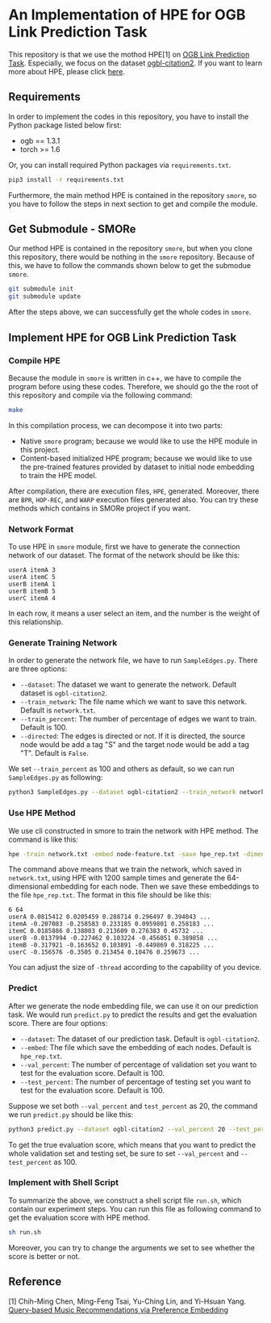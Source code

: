 # An Implementation of HPE for OGB Link Prediction Task
This repository is that we use the mothod HPE[1] on [OGB Link Prediction Task](https://ogb.stanford.edu/docs/leader_linkprop/). Especially, we focus on the dataset [ogbl-citation2](https://ogb.stanford.edu/docs/linkprop/#ogbl-citation2). If you want to learn more about HPE, please click [here](https://github.com/cnclabs/smore).


## Requirements

In order to implement the codes in this repository, you have to install the Python package listed below first:

- ogb == 1.3.1
- torch >= 1.6

Or, you can install required Python packages via `requirements.txt`.

```bash
pip3 install -r requirements.txt
```

Furthermore, the main method HPE is contained in the repository `smore`, so you have to follow the steps in next section to get and compile the module.


## Get Submodule - SMORe

Our method HPE is contained in the repository `smore`, but when you clone this repository, there would be nothing in the `smore` repository. Because of this, we have to follow the commands shown below to get the submodue `smore`.

```bash
git submodule init
git submodule update
```

After the steps above, we can successfully get the whole codes in `smore`.


## Implement HPE for OGB Link Prediction Task

### Compile HPE
Because the module in `smore` is written in c++, we have to compile the program before using these codes. Therefore, we should go the the root of this repository and compile via the following command:

```bash
make
```

In this compilation process, we can decompose it into two parts:

- Native `smore` program; because we would like to use the HPE module in this project.
- Content-based initialized HPE program; because we would like to use the pre-trained features provided by dataset to initial node embedding to train the HPE model.

After compilation, there are execution files, `HPE`, generated. Moreover, there are `BPR`, `HOP-REC`, and `WARP` execution files generated also. You can try these methods which contains in SMORe project if you want.

### Network Format
To use HPE in `smore` module, first we have to generate the connection network of our dataset. The format of the network should be like this:

```
userA itemA 3
userA itemC 5
userB itemA 1
userB itemB 5
userC itemA 4
```

In each row, it means a user select an item, and the number is the weight of this relationship.

### Generate Training Network
In order to generate the network file, we have to run `SampleEdges.py`. There are three options:

- `--dataset`: The dataset we want to generate the network. Default dataset is `ogbl-citation2`.
- `--train_network`: The file name which we want to save this network. Default is `network.txt`.
- `--train_percent`: The number of percentage of edges we want to train. Default is 100.
- `--directed`: The edges is directed or not. If it is directed, the source node would be add a tag "S" and the target node would be add a tag "T". Default is `False`.

We set `--train_percent` as 100 and others as default, so we can run `SampleEdges.py` as following:

```bash
python3 SampleEdges.py --dataset ogbl-citation2 --train_network network.txt --train_percent 100
```

### Use HPE Method
We use cli constructed in smore to train the network with HPE method. The command is like this:

```bash
hpe -train network.txt -embed node-feature.txt -save hpe_rep.txt -dimensions 64 -undirected 0 -sample_times 1200 -walk_steps 5 -threads 8
```

The command above means that we train the network, which saved in `network.txt`, using HPE with 1200 sample times  and generate the 64-dimensional embedding for each node. Then we save these embeddings to the file `hpe_rep.txt`. The format in this file should be like this:

```
6 64
userA 0.0815412 0.0205459 0.288714 0.296497 0.394043 ...
itemA -0.207083 -0.258583 0.233185 0.0959801 0.258183 ...
itemC 0.0185886 0.138003 0.213609 0.276383 0.45732 ...
userB -0.0137994 -0.227462 0.103224 -0.456051 0.389858 ...
itemB -0.317921 -0.163652 0.103891 -0.449869 0.318225 ...
userC -0.156576 -0.3505 0.213454 0.10476 0.259673 ...
```

You can adjust the size of `-thread` according to the capability of you device.

### Predict
After we generate the node embedding file, we can use it on our prediction task. We would run `predict.py` to predict the results and get the evaluation score. There are four options:

- `--dataset`: The dataset of our prediction task. Default is `ogbl-citation2`.
- `--embed`: The file which save the embedding of each nodes. Default is `hpe_rep.txt`.
- `--val_percent`: The number of percentage of validation set you want to test for the evaluation score. Default is 100.
- `--test_percent`: The number of percentage of testing set you want to test for the evaluation score. Default is 100.

Suppose we set both `--val_percent` and `test_percent` as 20, the command we run `predict.py` should be like this:

```bash
python3 predict.py --dataset ogbl-citation2 --val_percent 20 --test_percent 20 --embed hpe_rep.txt
```

To get the true evaluation score, which means that you want to predict the whole validation set and testing set, be sure to set `--val_percent` and `--test_percent` as 100.

### Implement with Shell Script
To summarize the above, we construct a shell script file `run.sh`, which contain our experiment steps. You can run this file as following command to get the evaluation score with HPE method.

```bash
sh run.sh
```

Moreover, you can try to change the arguments we set to see whether the score is better or not.


## Reference
[1] Chih-Ming Chen, Ming-Feng Tsai, Yu-Ching Lin, and Yi-Hsuan Yang. [Query-based Music Recommendations via Preference Embedding](https://dl.acm.org/doi/10.1145/2959100.2959169)
